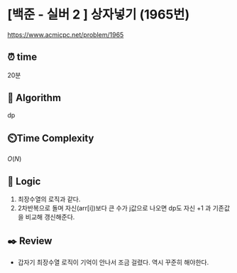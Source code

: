 # [백준 - 실버 2 ] 상자넣기 (1965번)

https://www.acmicpc.net/problem/1965

## ⏰ **time**

20분

## :pushpin: **Algorithm**

dp

## ⏲️**Time Complexity**

$O(N)$

## :round_pushpin: **Logic**

1. 최장수열의 로직과 같다.
2. 2차반복으로 돌며 자신(arr[i])보다 큰 수가 j값으로 나오면 dp도 자신 +1 과 기존값을 비교해 갱신해준다.

## :black_nib: **Review**

- 갑자기 최장수열 로직이 기억이 안나서 조금 걸렸다. 역시 꾸준히 해야한다.

